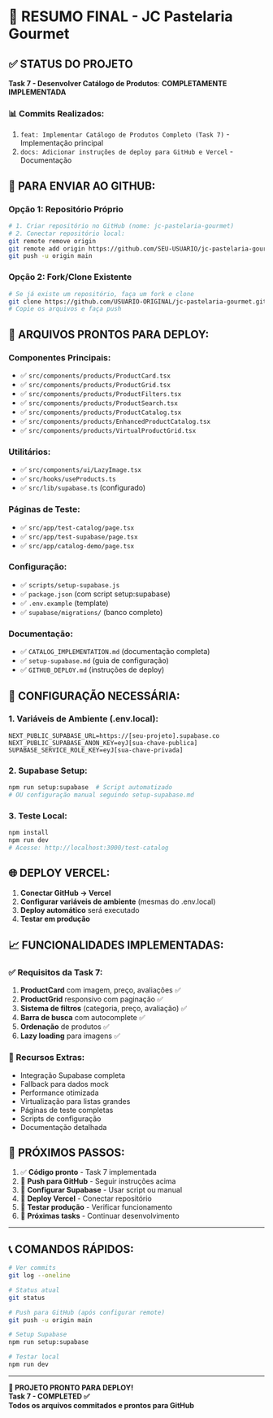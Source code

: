 # 🎉 RESUMO FINAL - JC Pastelaria Gourmet

## ✅ STATUS DO PROJETO

**Task 7 - Desenvolver Catálogo de Produtos**: **COMPLETAMENTE IMPLEMENTADA**

### 📊 Commits Realizados:
1. `feat: Implementar Catálogo de Produtos Completo (Task 7)` - Implementação principal
2. `docs: Adicionar instruções de deploy para GitHub e Vercel` - Documentação

## 🚀 PARA ENVIAR AO GITHUB:

### Opção 1: Repositório Próprio
```bash
# 1. Criar repositório no GitHub (nome: jc-pastelaria-gourmet)
# 2. Conectar repositório local:
git remote remove origin
git remote add origin https://github.com/SEU-USUARIO/jc-pastelaria-gourmet.git
git push -u origin main
```

### Opção 2: Fork/Clone Existente
```bash
# Se já existe um repositório, faça um fork e clone
git clone https://github.com/USUARIO-ORIGINAL/jc-pastelaria-gourmet.git
# Copie os arquivos e faça push
```

## 📁 ARQUIVOS PRONTOS PARA DEPLOY:

### Componentes Principais:
- ✅ `src/components/products/ProductCard.tsx`
- ✅ `src/components/products/ProductGrid.tsx`
- ✅ `src/components/products/ProductFilters.tsx`
- ✅ `src/components/products/ProductSearch.tsx`
- ✅ `src/components/products/ProductCatalog.tsx`
- ✅ `src/components/products/EnhancedProductCatalog.tsx`
- ✅ `src/components/products/VirtualProductGrid.tsx`

### Utilitários:
- ✅ `src/components/ui/LazyImage.tsx`
- ✅ `src/hooks/useProducts.ts`
- ✅ `src/lib/supabase.ts` (configurado)

### Páginas de Teste:
- ✅ `src/app/test-catalog/page.tsx`
- ✅ `src/app/test-supabase/page.tsx`
- ✅ `src/app/catalog-demo/page.tsx`

### Configuração:
- ✅ `scripts/setup-supabase.js`
- ✅ `package.json` (com script setup:supabase)
- ✅ `.env.example` (template)
- ✅ `supabase/migrations/` (banco completo)

### Documentação:
- ✅ `CATALOG_IMPLEMENTATION.md` (documentação completa)
- ✅ `setup-supabase.md` (guia de configuração)
- ✅ `GITHUB_DEPLOY.md` (instruções de deploy)

## 🔧 CONFIGURAÇÃO NECESSÁRIA:

### 1. Variáveis de Ambiente (.env.local):
```env
NEXT_PUBLIC_SUPABASE_URL=https://[seu-projeto].supabase.co
NEXT_PUBLIC_SUPABASE_ANON_KEY=eyJ[sua-chave-publica]
SUPABASE_SERVICE_ROLE_KEY=eyJ[sua-chave-privada]
```

### 2. Supabase Setup:
```bash
npm run setup:supabase  # Script automatizado
# OU configuração manual seguindo setup-supabase.md
```

### 3. Teste Local:
```bash
npm install
npm run dev
# Acesse: http://localhost:3000/test-catalog
```

## 🌐 DEPLOY VERCEL:

1. **Conectar GitHub → Vercel**
2. **Configurar variáveis de ambiente** (mesmas do .env.local)
3. **Deploy automático** será executado
4. **Testar em produção**

## 📈 FUNCIONALIDADES IMPLEMENTADAS:

### ✅ Requisitos da Task 7:
1. **ProductCard** com imagem, preço, avaliações ✅
2. **ProductGrid** responsivo com paginação ✅
3. **Sistema de filtros** (categoria, preço, avaliação) ✅
4. **Barra de busca** com autocomplete ✅
5. **Ordenação** de produtos ✅
6. **Lazy loading** para imagens ✅

### 🚀 Recursos Extras:
- Integração Supabase completa
- Fallback para dados mock
- Performance otimizada
- Virtualização para listas grandes
- Páginas de teste completas
- Scripts de configuração
- Documentação detalhada

## 🎯 PRÓXIMOS PASSOS:

1. ✅ **Código pronto** - Task 7 implementada
2. 🔄 **Push para GitHub** - Seguir instruções acima
3. 🔄 **Configurar Supabase** - Usar script ou manual
4. 🔄 **Deploy Vercel** - Conectar repositório
5. 🔄 **Testar produção** - Verificar funcionamento
6. 🔄 **Próximas tasks** - Continuar desenvolvimento

---

## 📞 COMANDOS RÁPIDOS:

```bash
# Ver commits
git log --oneline

# Status atual
git status

# Push para GitHub (após configurar remote)
git push -u origin main

# Setup Supabase
npm run setup:supabase

# Testar local
npm run dev
```

---

**🎉 PROJETO PRONTO PARA DEPLOY!**  
**Task 7 - COMPLETED ✅**  
**Todos os arquivos commitados e prontos para GitHub**